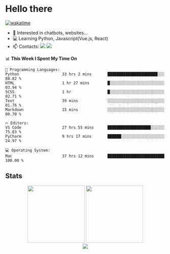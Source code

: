 # Hello there

[![wakatime](https://wakatime.com/badge/user/018bd4cf-9224-4729-b4f3-31fc6a93ca34.svg)](https://wakatime.com/@flamescoder)

- 👀 Interested in chatbots, websites...
- 💻 Learning Python, Javascript(Vue.js, React)
- 📫 Contacts: <a href="https://t.me/FlameCoder0_0" target="_blank"><img src="https://img.shields.io/badge/telegram-0088cc?logo=telegram&logoColor=white"/></a> <a href="https://discord.gg/3wt8QRndjm" target="_blank"><img src="https://img.shields.io/badge/discord-5865F2?logo=discord&logoColor=white"/></a>

<!--START_SECTION:waka-->
📊 **This Week I Spent My Time On** 

```text
💬 Programming Languages: 
Python                   33 hrs 2 mins       ██████████████████████░░░   88.82 % 
HTML                     1 hr 27 mins        █░░░░░░░░░░░░░░░░░░░░░░░░   03.94 % 
SCSS                     1 hr                █░░░░░░░░░░░░░░░░░░░░░░░░   02.71 % 
Text                     39 mins             ░░░░░░░░░░░░░░░░░░░░░░░░░   01.76 % 
Markdown                 15 mins             ░░░░░░░░░░░░░░░░░░░░░░░░░   00.70 % 

🔥 Editors: 
VS Code                  27 hrs 55 mins      ███████████████████░░░░░░   75.03 % 
PyCharm                  9 hrs 17 mins       ██████░░░░░░░░░░░░░░░░░░░   24.97 % 

💻 Operating System: 
Mac                      37 hrs 12 mins      █████████████████████████   100.00 % 
```


<!--END_SECTION:waka-->

<h2>Stats</h2>

<div align="center">
  <img height="180" src="https://github-readme-stats-sigma-five.vercel.app/api?username=FlamesC0der&show_icons=true&count_private=true&theme=codeSTACKr&bg_color=0d1117&border_color=30363d"/>
  <img height="180" src="https://github-readme-stats-sigma-five.vercel.app//api/top-langs/?username=FlamesC0der&layout=compact&theme=codeSTACKr&border_color=30363d&bg_color=0d1117"/>
</div>

<div align="center">
  <img src="https://komarev.com/ghpvc/?username=FlamesC0der&style=flat-square&color=red"/>
</div>
